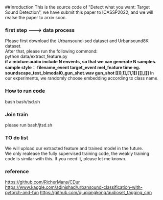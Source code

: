 ##Inroduction
This is the source code of "Detect what you want: Target Sound Detection", we have submit this paper to ICASSP2022, and we will realse the paper to arxiv soon.
### first step ---> data process
Please first download the Urbansound-sed dataset and Urbansound8K dataset. <br/>
After that, please run the following commond:<br/>
python data/extract_feature.py <br/>
<strong> if a mixture audio include N envents, so that we can generate N samples.
sample style： filename_event  target_event   mel_feature  time
eg.  soundscape_test_bimodal0_gun_shot.wav  gun_shot  [[0,1],[1,1]]   [[],[]]
</strong>
In our experiments, we randomly choose embedding according to class name.

### How to run code
bash bash/tsd.sh


### Join train
please run bash/jtsd.sh

### TO do list
We will upload our extracted feature and trained model in the future. <br/>
We only realease the fully supervised training code, the weakly training code is similar with this. If you need it, please let me known.

### reference
https://github.com/RicherMans/CDur
https://www.kaggle.com/adinishad/urbansound-classification-with-pytorch-and-fun
https://github.com/qiuqiangkong/audioset_tagging_cnn
